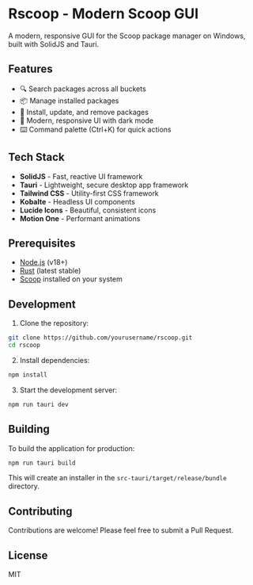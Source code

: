 # Rscoop - Modern Scoop GUI

A modern, responsive GUI for the Scoop package manager on Windows, built with SolidJS and Tauri.

## Features

- 🔍 Search packages across all buckets
- 📦 Manage installed packages
- 🚀 Install, update, and remove packages
- 🎨 Modern, responsive UI with dark mode
- ⌨️ Command palette (Ctrl+K) for quick actions

## Tech Stack

- **SolidJS** - Fast, reactive UI framework
- **Tauri** - Lightweight, secure desktop app framework
- **Tailwind CSS** - Utility-first CSS framework
- **Kobalte** - Headless UI components
- **Lucide Icons** - Beautiful, consistent icons
- **Motion One** - Performant animations

## Prerequisites

- [Node.js](https://nodejs.org/) (v18+)
- [Rust](https://www.rust-lang.org/tools/install) (latest stable)
- [Scoop](https://scoop.sh/) installed on your system

## Development

1. Clone the repository:

```bash
git clone https://github.com/yourusername/rscoop.git
cd rscoop
```

2. Install dependencies:

```bash
npm install
```

3. Start the development server:

```bash
npm run tauri dev
```

## Building

To build the application for production:

```bash
npm run tauri build
```

This will create an installer in the `src-tauri/target/release/bundle` directory.

## Contributing

Contributions are welcome! Please feel free to submit a Pull Request.

## License

MIT
